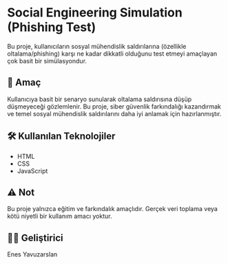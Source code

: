 # Social Engineering Simulation (Phishing Test)

Bu proje, kullanıcıların sosyal mühendislik saldırılarına (özellikle oltalama/phishing) karşı ne kadar dikkatli olduğunu test etmeyi amaçlayan çok basit bir simülasyondur.

## 🎯 Amaç
Kullanıcıya basit bir senaryo sunularak oltalama saldırısına düşüp düşmeyeceği gözlemlenir. Bu proje, siber güvenlik farkındalığı kazandırmak ve temel sosyal mühendislik saldırılarını daha iyi anlamak için hazırlanmıştır.

## 🛠️ Kullanılan Teknolojiler
- HTML
- CSS
- JavaScript

## ⚠️ Not
Bu proje yalnızca eğitim ve farkındalık amaçlıdır. Gerçek veri toplama veya kötü niyetli bir kullanım amacı yoktur.

## 👨‍💻 Geliştirici
Enes Yavuzarslan

